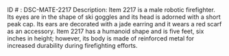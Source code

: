 ID # : DSC-MATE-2217
Description: Item 2217 is a male robotic firefighter. Its eyes are in the shape of ski goggles and its head is adorned with a short peak cap. Its ears are decorated with a jade earring and it wears a red scarf as an accessory. Item 2217 has a humanoid shape and is five feet, six inches in height; however, its body is made of reinforced metal for increased durability during firefighting efforts.